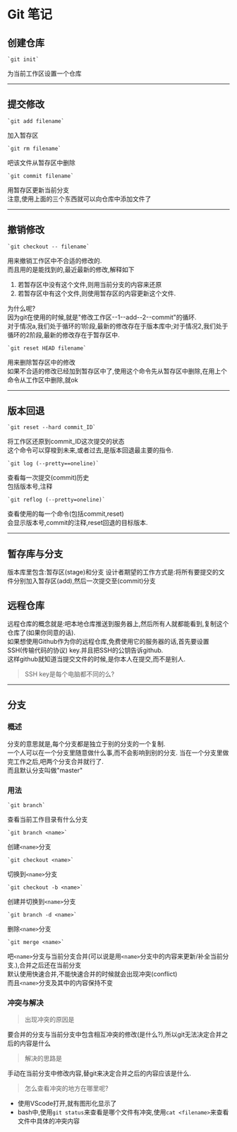 
# Git 笔记

## 创建仓库

    `git init`
为当前工作区设置一个仓库

***

## 提交修改

    `git add filename`
加入暂存区

    `git rm filename`
吧该文件从暂存区中删除

    `git commit filename`
用暂存区更新当前分支  
注意,使用上面的三个东西就可以向仓库中添加文件了

***

## 撤销修改

    `git checkout -- filename`
用来撤销工作区中不合适的修改的.  
而且用的是能找到的,最近最新的修改,解释如下

1. 若暂存区中没有这个文件,则用当前分支的内容来还原
2. 若暂存区中有这个文件,则使用暂存区的内容更新这个文件.

为什么呢?  
因为git在使用的时候,就是"修改工作区--1--add--2--commit"的循环.  
对于情况a,我们处于循环的1阶段,最新的修改存在于版本库中;对于情况2,我们处于循环的2阶段,最新的修改存在于暂存区中.

    `git reset HEAD filename`

用来删除暂存区中的修改  
如果不合适的修改已经加到暂存区中了,使用这个命令先从暂存区中删除,在用上个命令从工作区中删除,就ok

***

## 版本回退

    `git reset --hard commit_ID`

将工作区还原到commit_ID这次提交的状态  
这个命令可以穿梭到未来,或者过去,是版本回退最主要的指令.

    `git log (--pretty==oneline)`

查看每一次提交(commit)历史  
包括版本号,注释

    `git reflog (--pretty=oneline)`

查看使用的每一个命令(包括commit,reset)  
会显示版本号,commit的注释,reset回退的目标版本.

***

## 暂存库与分支

版本库里包含:暂存区(stage)和分支
设计者期望的工作方式是:将所有要提交的文件分别加入暂存区(add),然后一次提交至(commit)分支

## 远程仓库

远程仓库的概念就是:吧本地仓库推送到服务器上,然后所有人就都能看到,复制这个仓库了(如果你同意的话).  
如果想使用Github作为你的远程仓库,免费使用它的服务器的话,首先要设置SSH(传输代码的协议) key.并且把SSH的公钥告诉github.  
这样github就知道当提交文件的时候,是你本人在提交,而不是别人.  
  
>SSH key是每个电脑都不同的么?  

***

## 分支

### 概述
分支的意思就是,每个分支都是独立于别的分支的一个复制.  
一个人可以在一个分支里随意做什么事,而不会影响到别的分支.
当在一个分支里做完工作之后,吧两个分支合并就行了.  
而且默认分支叫做"master"

### 用法

    `git branch`
查看当前工作目录有什么分支

    `git branch <name>`
创建`<name>`分支

    `git checkout <name>`
切换到`<name>`分支

    `git checkout -b <name>`
创建并切换到`<name>`分支

    `git branch -d <name>`
删除`<name>`分支

    `git merge <name>`
吧`<name>`分支与当前分支合并(可以说是用`<name>`分支中的内容来更新/补全当前分支.),合并之后还在当前分支  
默认使用快速合并,不能快速合并的时候就会出现冲突(conflict)  
而且`<name>`分支及其中的内容保持不变

### 冲突与解决

>出现冲突的原因是  

要合并的分支与当前分支中包含相互冲突的修改(是什么?),所以git无法决定合并之后的内容是什么  

>解决的思路是  

手动在当前分支中修改内容,替git来决定合并之后的内容应该是什么.

>怎么查看冲突的地方在哪里呢?

+ 使用VScode打开,就有图形化显示了
+ bash中,使用`git status`来查看是哪个文件有冲突,使用`cat <filename>`来查看文件中具体的冲突内容  